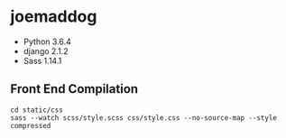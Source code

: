 # joemaddog
- Python 3.6.4
- django 2.1.2
- Sass 1.14.1

## Front End Compilation
```
cd static/css
sass --watch scss/style.scss css/style.css --no-source-map --style compressed
```
